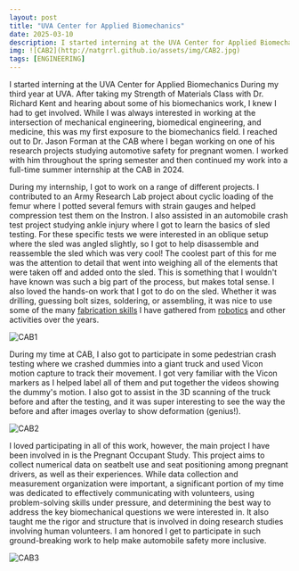 ```yaml
---
layout: post
title: "UVA Center for Applied Biomechanics"
date: 2025-03-10
description: I started interning at the UVA Center for Applied Biomechanics During my third year at UVA. After taking my Strength of Materials Class with Dr. Richard Kent and hearing about some of his biomechanics work, I knew I had to get involved. While I was always interested in working at the intersection of mechanical engineering, biomedical engineering, and medicine, this was my first exposure to the biomechanics field. I reached out to Dr. Jason Forman at the CAB where I began working on one of his research projects studying automotive safety for pregnant women. I worked with him throughout the spring semester and then continued my work into a full-time summer internship at the CAB in 2024.
img: ![CAB2](http://natgrrl.github.io/assets/img/CAB2.jpg)
tags: [ENGINEERING]
---
```


I started interning at the UVA Center for Applied Biomechanics During my third year at UVA. After taking my Strength of Materials Class with Dr. Richard Kent and hearing about some of his biomechanics work, I knew I had to get involved. While I was always interested in working at the intersection of mechanical engineering, biomedical engineering, and medicine, this was my first exposure to the biomechanics field. I reached out to Dr. Jason Forman at the CAB where I began working on one of his research projects studying automotive safety for pregnant women. I worked with him throughout the spring semester and then continued my work into a full-time summer internship at the CAB in 2024. 

During my internship, I got to work on a range of different projects. I contributed to an Army Research Lab project about cyclic loading of the femur where I potted several femurs with strain gauges and helped compression test them on the Instron. I also assisted in an automobile crash test project studying ankle injury where I got to learn the basics of sled testing. For these specific tests we were interested in an oblique setup where the sled was angled slightly, so I got to help disassemble and reassemble the sled which was very cool! The coolest part of this for me was the attention to detail that went into weighing all of the elements that were taken off and added onto the sled. This is something that I wouldn't have known was such a big part of the process, but makes total sense. I also loved the hands-on work that I got to do on the sled. Whether it was drilling, guessing bolt sizes, soldering, or assembling, it was nice to use some of the many [fabrication skills](https://natgrrl.github.io/mech-pit-lead-robotics/) I have gathered from [robotics](https://natgrrl.github.io/machine-shop/) and other activities over the years.

![CAB1](http://natgrrl.github.io/assets/img/CAB1.jpg)

During my time at CAB, I also got to participate in some pedestrian crash testing where we crashed dummies into a giant truck and used Vicon motion capture to track their movement. I got very familiar with the Vicon markers as I helped label all of them and put together the videos showing the dummy's motion. I also got to assist in the 3D scanning of the truck before and after the testing, and it was super interesting to see the way the before and after images overlay to show deformation (genius!).

![CAB2](http://natgrrl.github.io/assets/img/CAB2.jpg)

I loved participating in all of this work, however, the main project I have been involved in is the Pregnant Occupant Study. This project aims to collect numerical data on seatbelt use and seat positioning among pregnant drivers, as well as their experiences. While data collection and measurement organization were important, a significant portion of my time was dedicated to effectively communicating with volunteers, using problem-solving skills under pressure, and determining the best way to address the key biomechanical questions we were interested in. It also taught me the rigor and structure that is involved in doing research studies involving human volunteers. I am honored I get to participate in such ground-breaking work to help make automobile safety more inclusive.

![CAB3](http://natgrrl.github.io/assets/img/CAB3.jpg)
